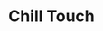 ---
title: "Chill Touch"
index:
  - chill-touch
permalink: /spells/chill-touch/
tags:
  - Spell
  - Cantrip
  - Necromancy
  - Damage
  - Necrotic
available_for:
  - Sorcerer
  - Warlock
  - Wizard
level: "Cantrip"
school: "Necromancy"
range: "120 ft"
comp:
  - V
  - S
duration: "1 Round"
attack: "Ranged"
effect: "Necrotic"
description: |
  You create a ghostly, skeletal hand in the space of a creature within range. Make a ranged spell attack against the creature to assail it with the chill of the grave. On a hit, the target takes 1d8 necrotic damage, and it can't regain hit points until the start of your next turn. Until then, the hand clings to the target.

  If you hit an undead target, it also has disadvantage on attack rolls against you until the end of your next turn.

  This spell's damage increases by 1d8 when you reach 5th level (2d8), 11th level (3d8), and 17th level (4d8).
excerpt: "You create a ghostly, skeletal hand in the space of a creature within range."
source: "Basic Rules"
---
